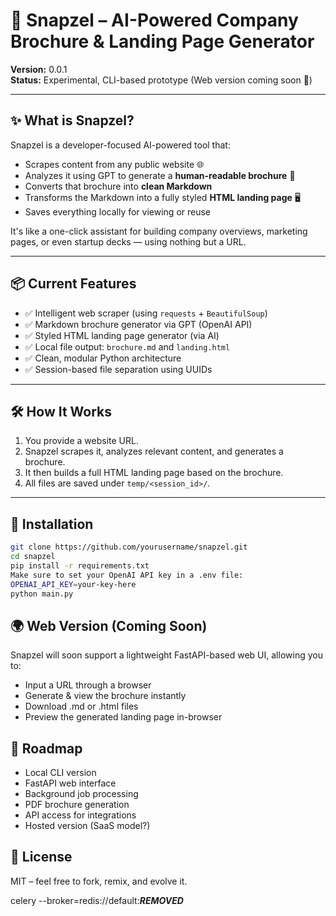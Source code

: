 # 🧠 Snapzel – AI-Powered Company Brochure & Landing Page Generator

**Version:** 0.0.1  
**Status:** Experimental, CLI-based prototype (Web version coming soon 🚀)

---

## ✨ What is Snapzel?

Snapzel is a developer-focused AI-powered tool that:

- Scrapes content from any public website 🌐
- Analyzes it using GPT to generate a **human-readable brochure** 📄
- Converts that brochure into **clean Markdown**
- Transforms the Markdown into a fully styled **HTML landing page** 🖥
- Saves everything locally for viewing or reuse

It's like a one-click assistant for building company overviews, marketing pages, or even startup decks — using nothing but a URL.

---

## 📦 Current Features

- ✅ Intelligent web scraper (using `requests` + `BeautifulSoup`)
- ✅ Markdown brochure generator via GPT (OpenAI API)
- ✅ Styled HTML landing page generator (via AI)
- ✅ Local file output: `brochure.md` and `landing.html`
- ✅ Clean, modular Python architecture
- ✅ Session-based file separation using UUIDs

---

## 🛠 How It Works

1. You provide a website URL.
2. Snapzel scrapes it, analyzes relevant content, and generates a brochure.
3. It then builds a full HTML landing page based on the brochure.
4. All files are saved under `temp/<session_id>/`.

---

## 🧪 Installation

```bash
git clone https://github.com/yourusername/snapzel.git
cd snapzel
pip install -r requirements.txt
Make sure to set your OpenAI API key in a .env file:
OPENAI_API_KEY=your-key-here
python main.py
```

## 🌍 Web Version (Coming Soon)
Snapzel will soon support a lightweight FastAPI-based web UI, allowing you to:

- Input a URL through a browser
- Generate & view the brochure instantly
- Download .md or .html files
- Preview the generated landing page in-browser

## 📘 Roadmap
- Local CLI version
- FastAPI web interface
- Background job processing
- PDF brochure generation
- API access for integrations
- Hosted version (SaaS model?)


## 📝 License
MIT – feel free to fork, remix, and evolve it.

celery --broker=redis://default:***REMOVED***
